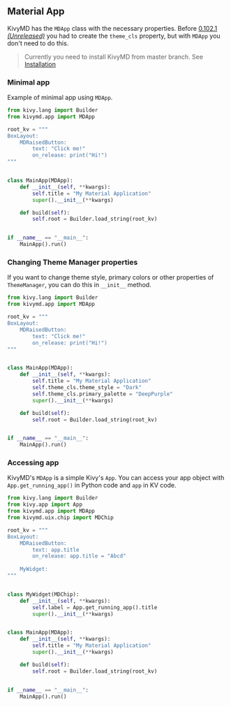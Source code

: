 ## Material App

KivyMD has the `MDApp` class with the necessary properties. Before
[0.102.1 *(Unreleased)*](https://github.com/HeaTTheatR/KivyMD/blob/master/CHANGELOG.md) you had
to create the `theme_cls` property, but with `MDApp` you don't need to do this.

> Currently you need to install KivyMD from master branch. See
> [Installation](https://github.com/HeaTTheatR/KivyMD#how-to-install)

### Minimal app

Example of minimal app using `MDApp`.

```python
from kivy.lang import Builder
from kivymd.app import MDApp

root_kv = """
BoxLayout:
    MDRaisedButton:
        text: "Click me!"
        on_release: print("Hi!")
"""


class MainApp(MDApp):
    def __init__(self, **kwargs):
        self.title = "My Material Application"
        super().__init__(**kwargs)

    def build(self):
        self.root = Builder.load_string(root_kv)


if __name__ == "__main__":
    MainApp().run()
```

### Changing Theme Manager properties

If you want to change theme style, primary colors or other properties of
`ThemeManager`, you can do this in `__init__` method.

```python
from kivy.lang import Builder
from kivymd.app import MDApp

root_kv = """
BoxLayout:
    MDRaisedButton:
        text: "Click me!"
        on_release: print("Hi!")
"""


class MainApp(MDApp):
    def __init__(self, **kwargs):
        self.title = "My Material Application"
        self.theme_cls.theme_style = "Dark"
        self.theme_cls.primary_palette = "DeepPurple"
        super().__init__(**kwargs)

    def build(self):
        self.root = Builder.load_string(root_kv)


if __name__ == "__main__":
    MainApp().run()
```

### Accessing app

KivyMD's `MDApp` is a simple Kivy's `App`. You can access your app object with
`App.get_running_app()` in Python code and `app` in KV code.


```python
from kivy.lang import Builder
from kivy.app import App
from kivymd.app import MDApp
from kivymd.uix.chip import MDChip

root_kv = """
BoxLayout:
    MDRaisedButton:
        text: app.title
        on_release: app.title = "Abcd"
    
    MyWidget:
"""


class MyWidget(MDChip):
    def __init__(self, **kwargs):
        self.label = App.get_running_app().title
        super().__init__(**kwargs)


class MainApp(MDApp):
    def __init__(self, **kwargs):
        self.title = "My Material Application"
        super().__init__(**kwargs)

    def build(self):
        self.root = Builder.load_string(root_kv)


if __name__ == "__main__":
    MainApp().run()
```
